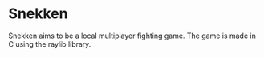 # Snekken

Snekken aims to be a local multiplayer fighting game. The game is made in C using the raylib library.
